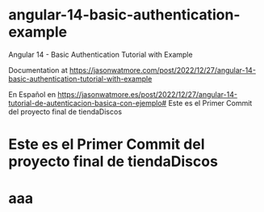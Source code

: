 # angular-14-basic-authentication-example

Angular 14 - Basic Authentication Tutorial with Example

Documentation at https://jasonwatmore.com/post/2022/12/27/angular-14-basic-authentication-tutorial-with-example

En Español en https://jasonwatmore.es/post/2022/12/27/angular-14-tutorial-de-autenticacion-basica-con-ejemplo# Este es el Primer Commit del proyecto final de tiendaDiscos
# Este es el Primer Commit del proyecto final de tiendaDiscos
# aaa
